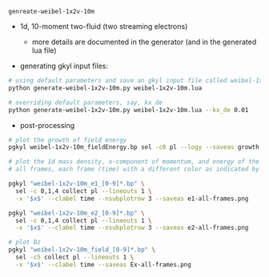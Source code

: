 `genreate-weibel-1x2v-10m`

- 1d, 10-moment two-fluid (two streaming electrons)
  - more details are documented in the generator (and in the generated lua file)

- generating gkyl input files:
```bash
# using default parameters and save an gkyl input file called weibel-1x2v-10m.lua
python generate-weibel-1x2v-10m.py weibel-1x2v-10m.lua

# overriding default parameters, say, kx_de
python generate-weibel-1x2v-10m.py weibel-1x2v-10m.lua --kx_de 0.01

```

- post-processing
```bash
# plot the growth of field energy
pgkyl weibel-1x2v-10m_fieldEnergy.bp sel -c0 pl --logy --saveas growth.png

# plot the 1d mass density, x-component of momentum, and energy of the two species at
# all frames, each frame (time) with a different color as indicated by the colorbar

pgkyl "weibel-1x2v-10m_e1_[0-9]*.bp" \
  sel -c 0,1,4 collect pl --lineouts 1 \
  -x '$x$' --clabel time --nsubplotrow 3 --saveas e1-all-frames.png

pgkyl "weibel-1x2v-10m_e2_[0-9]*.bp" \
  sel -c 0,1,4 collect pl --lineouts 1 \
  -x '$x$' --clabel time --nsubplotrow 3 --saveas e2-all-frames.png

# plot Bz
pgkyl "weibel-1x2v-10m_field_[0-9]*.bp" \
  sel -c5 collect pl --lineouts 1 \
  -x '$x$' --clabel time --saveas Ex-all-frames.png
```

